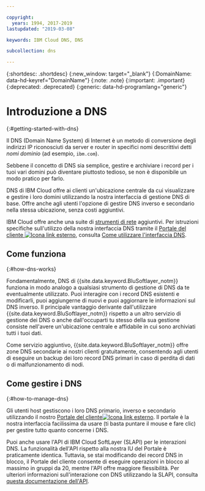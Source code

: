 ```yaml
---

copyright:
  years: 1994, 2017-2019
lastupdated: "2019-03-08"

keywords: IBM Cloud DNS, DNS

subcollection: dns

---
```


{:shortdesc: .shortdesc}
{:new_window: target="_blank"}
{:DomainName: data-hd-keyref="DomainName"}
{:note: .note}
{:important: .important}
{:deprecated: .deprecated}
{:generic: data-hd-programlang="generic"}

# Introduzione a DNS
{:#getting-started-with-dns}

Il DNS (Domain Name System) di Internet è un metodo di conversione degli indirizzi IP riconosciuti da server e router in specifici nomi descrittivi detti _nomi dominio_ (ad esempio, `ibm.com`).

Sebbene il concetto di DNS sia semplice, gestire e archiviare i record per i tuoi vari domini può diventare piuttosto tedioso, se non è disponibile un modo pratico per farlo.

DNS di IBM Cloud offre ai clienti un'ubicazione centrale da cui visualizzare e gestire i loro domini utilizzando la nostra interfaccia di gestione DNS di base. Offre anche agli utenti l'opzione di gestire DNS inverso e secondario nella stessa ubicazione, senza costi aggiuntivi.

IBM Cloud offre anche una suite di [strumenti di rete](/docs/infrastructure/network-tools?topic=network-tools-gettingstarted-with-network-tools#gettingstarted-with-network-tools) aggiuntivi. Per istruzioni specifiche sull'utilizzo della nostra interfaccia DNS tramite il [Portale del cliente ![Icona link esterno](../../icons/launch-glyph.svg "Icona link esterno")](https://{DomainName}/), consulta [Come utilizzare l'interfaccia DNS](/docs/infrastructure/dns?topic=dns-how-to-use-the-dns-interface).

## Come funziona
{:#how-dns-works}

Fondamentalmente, DNS di {{site.data.keyword.BluSoftlayer_notm}} funziona in modo analogo a qualsiasi strumento di gestione di DNS da te eventualmente utilizzato. Puoi interagire con i record DNS esistenti e modificarli, puoi aggiungerne di nuovi e puoi aggiornare le informazioni sul DNS inverso. Il principale vantaggio derivante dall'utilizzare {{site.data.keyword.BluSoftlayer_notm}} rispetto a un altro servizio di gestione dei DNS o anche dall'occuparti tu stesso della sua gestione consiste nell'avere un'ubicazione centrale e affidabile in cui sono archiviati tutti i tuoi dati.

Come servizio aggiuntivo, {{site.data.keyword.BluSoftlayer_notm}} offre zone DNS secondarie ai nostri clienti gratuitamente, consentendo agli utenti di eseguire un backup dei loro record DNS primari in caso di perdita di dati o di malfunzionamento di nodi.

## Come gestire i DNS
{:#how-to-manage-dns}

Gli utenti host gestiscono i loro DNS primario, inverso e secondario utilizzando il nostro [Portale del cliente![Icona link esterno](../../icons/launch-glyph.svg "Icona link esterno")](https://{DomainName}/). Il portale è la nostra interfaccia facilissima da usare (ti basta puntare il mouse e fare clic) per gestire tutto quanto concerne i DNS.

Puoi anche usare l'API di IBM Cloud SoftLayer (SLAPI) per le interazioni DNS. La funzionalità dell'API rispetto alla nostra IU del Portale è praticamente identica. Tuttavia, se stai modificando dei record DNS in blocco, il Portale del cliente consente di eseguire operazioni in blocco al massimo in gruppi da 20, mentre l'API offre maggiore flessibilità. Per ulteriori informazioni sull'interazione con DNS utilizzando la SLAPI, consulta [questa documentazione dell'API](/docs/infrastructure/dns?topic=dns-getting-started-with-the-dns-api).


